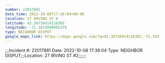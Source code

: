 ```yaml
---
number: 22017881
date_time: 2022-10-08T17:36:04+00:00
location: 27 IRVING ST #
latitude: 42.38736914116302
longitude: -71.1833998892379
type: NEIGHBOR DISPUT
google_maps_link: https://maps.google.com/?q=42.38736914116302,-71.1833998892379
---
```


;;;Incident #: 22017881  Date: 2022-10-08 17:36:04   Type: NEIGHBOR DISPUT;;;Location: 27 IRVING ST #2;;;;;;
